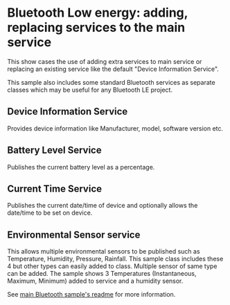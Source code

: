 # Bluetooth Low energy: adding, replacing services to the main service

This show cases the use of adding extra services to main service or replacing an existing service 
like the default "Device Information Service". 

This sample also includes some standard Bluetooth services as separate classes which may be useful 
for any Bluetooth LE project.

## Device Information Service 

Provides device information like Manufacturer, model, software version etc.

## Battery Level Service

Publishes the current battery level as a percentage.

## Current Time Service

Publishes the current date/time of device and optionally allows the date/time to be set on device.

## Environmental Sensor service

This allows multiple environmental sensors to be published such as Temperature, Humidity, Pressure, Rainfall.
This sample class includes these 4 but other types can easily added to class. Multiple sensor of same type can be added.
The sample shows 3 Temperatures (Instantaneous, Maximum, Minimum) added to service and a humidity sensor.

See [main Bluetooth sample's readme](../README.md) for more information.